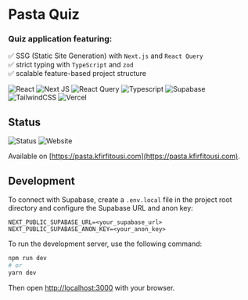 # Pasta Quiz

### Quiz application featuring:

✅ SSG (Static Site Generation) with `Next.js` and `React Query`  
✅ strict typing with `TypeScript` and `zod`  
✅ scalable feature-based project structure

![React](https://img.shields.io/badge/react-%2320232a.svg?style=for-the-badge&logo=react&logoColor=%2361DAFB)
![Next JS](https://img.shields.io/badge/Next-black?style=for-the-badge&logo=next.js&logoColor=white)
![React Query](https://img.shields.io/badge/-React%20Query-FF4154?style=for-the-badge&logo=react%20query&logoColor=white)
![Typescript](https://img.shields.io/badge/typescript-%23007ACC.svg?style=for-the-badge&logo=typescript&logoColor=white)
![Supabase](https://img.shields.io/badge/Supabase-3ECF8E?style=for-the-badge&logo=supabase&logoColor=white)
![TailwindCSS](https://img.shields.io/badge/tailwindcss-%2338B2AC.svg?style=for-the-badge&logo=tailwind-css&logoColor=white)
![Vercel](https://img.shields.io/badge/vercel-%23000000.svg?style=for-the-badge&logo=vercel&logoColor=white)

## Status

![Status](https://img.shields.io/github/deployments/kfirfitousi/pasta-quiz/production?label=vercel&logo=vercel&style=for-the-badge)
![Website](https://img.shields.io/website?down_color=lightgrey&down_message=down&style=for-the-badge&up_color=limegreen&up_message=online&url=https%3A%2F%2Fpasta.kfirfitousi.com)

Available on [https://pasta.kfirfitousi.com](https://pasta.kfirfitousi.com).

## Development

To connect with Supabase, create a `.env.local` file in the project root directory and configure the Supabase URL and anon key:

```
NEXT_PUBLIC_SUPABASE_URL=<your_supabase_url>
NEXT_PUBLIC_SUPABASE_ANON_KEY=<your_anon_key>
```

To run the development server, use the following command:

```bash
npm run dev
# or
yarn dev
```

Then open [http://localhost:3000](http://localhost:3000) with your browser.
